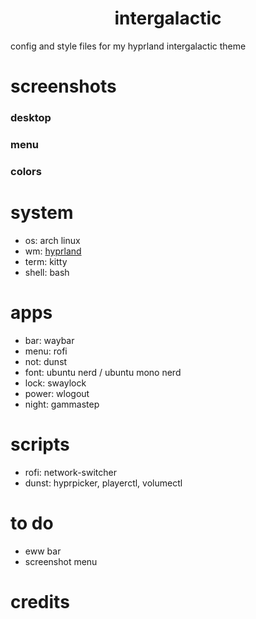 <div align="center">
 <h1>intergalactic</h1>
</div>
 config and style files for my hyprland intergalactic theme
 
 # screenshots
 
 ### desktop
 
 ### menu
 
 ### colors
 
 # system
 - os: arch linux
 - wm: [hyprland]()
 - term: kitty
 - shell: bash

 # apps
 - bar: waybar
 - menu: rofi
 - not: dunst
 - font: ubuntu nerd / ubuntu mono nerd
 - lock: swaylock
 - power: wlogout
 - night: gammastep

 # scripts
 - rofi: network-switcher
 - dunst: hyprpicker, playerctl, volumectl
 
 # to do
 * eww bar
 * screenshot menu

 # credits
